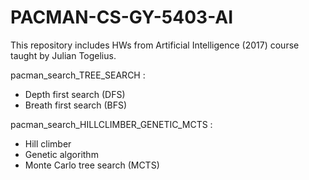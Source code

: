 # PACMAN-CS-GY-5403-AI

This repository includes HWs from Artificial Intelligence (2017) course taught by Julian Togelius. 

pacman_search_TREE_SEARCH :
- Depth first search (DFS)
- Breath first search (BFS)

pacman_search_HILLCLIMBER_GENETIC_MCTS :
- Hill climber 
- Genetic algorithm
- Monte Carlo tree search (MCTS) 